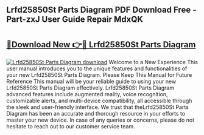 ## Lrfd25850St Parts Diagram PDF Download Free - Part-zxJ User Guide Repair MdxQK

# <h2><a href="http://dfun5g.blite.top/?on=Lrfd25850St+Parts+Diagram">🔗Download New 👉🔴 Lrfd25850St Parts Diagram</a></h2>

[![Lrfd25850St Parts Diagram download](https://i.imgur.com/lujVjoI.png)](http://dfun5g.blite.top/?on=Lrfd25850St+Parts+Diagram)
Welcome to a New Experience This user manual introduces you to the unique features and functionalities of your new Lrfd25850St Parts Diagram. Please Keep This Manual for Future Reference This manual will be your reliable guide to using your new Lrfd25850St Parts Diagram effectively. Lrfd25850St Parts Diagram advanced features include augmented reality, voice recognition, customizable alerts, and multi-device compatibility, all accessible through the sleek and user-friendly interface. We trust that theLrfd25850St Parts Diagram has been an accurate and thorough resource in your efforts to master your new device. In case of any queries or concerns, please do not hesitate to reach out to our customer service team.
